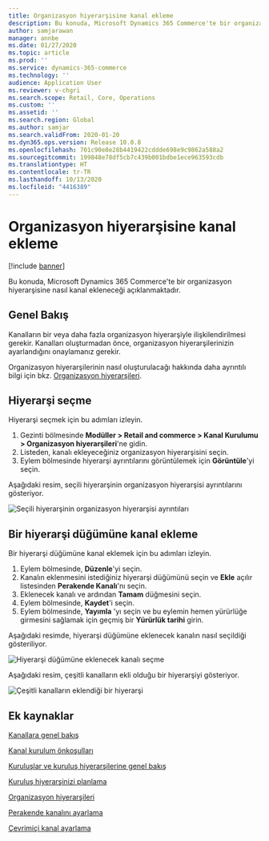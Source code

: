 ```yaml
---
title: Organizasyon hiyerarşisine kanal ekleme
description: Bu konuda, Microsoft Dynamics 365 Commerce'te bir organizasyon hiyerarşisine nasıl kanal ekleneceği açıklanmaktadır.
author: samjarawan
manager: annbe
ms.date: 01/27/2020
ms.topic: article
ms.prod: ''
ms.service: dynamics-365-commerce
ms.technology: ''
audience: Application User
ms.reviewer: v-chgri
ms.search.scope: Retail, Core, Operations
ms.custom: ''
ms.assetid: ''
ms.search.region: Global
ms.author: samjar
ms.search.validFrom: 2020-01-20
ms.dyn365.ops.version: Release 10.0.8
ms.openlocfilehash: 701c90e8e28b4419422cddde698e9c9862a588a2
ms.sourcegitcommit: 199848e78df5cb7c439b001bdbe1ece963593cdb
ms.translationtype: HT
ms.contentlocale: tr-TR
ms.lasthandoff: 10/13/2020
ms.locfileid: "4416389"
---
```

# <a name="add-a-channel-to-an-organizational-hierarchy"></a>Organizasyon hiyerarşisine kanal ekleme


[!include [banner](includes/banner.md)]

Bu konuda, Microsoft Dynamics 365 Commerce'te bir organizasyon hiyerarşisine nasıl kanal ekleneceği açıklanmaktadır.

## <a name="overview"></a>Genel Bakış

Kanalların bir veya daha fazla organizasyon hiyerarşiyle ilişkilendirilmesi gerekir. Kanalları oluşturmadan önce, organizasyon hiyerarşilerinizin ayarlandığını onaylamanız gerekir.  

Organizasyon hiyerarşilerinin nasıl oluşturulacağı hakkında daha ayrıntılı bilgi için bkz. [Organizasyon hiyerarşileri](channels-org-hierarchies.md).

## <a name="select-a-hierarchy"></a>Hiyerarşi seçme

Hiyerarşi seçmek için bu adımları izleyin.

1. Gezinti bölmesinde **Modüller \> Retail and commerce \> Kanal Kurulumu \> Organizasyon hiyerarşileri**'ne gidin.
1. Listeden, kanalı ekleyeceğiniz organizasyon hiyerarşisini seçin.
1. Eylem bölmesinde hiyerarşi ayrıntılarını görüntülemek için **Görüntüle**'yi seçin.

Aşağıdaki resim, seçili hiyerarşinin organizasyon hiyerarşisi ayrıntılarını gösteriyor.

![Seçili hiyerarşinin organizasyon hiyerarşisi ayrıntıları](media/channel-add-to-org-hierarchy-1.png)

## <a name="add-a-channel-to-a-hierachy-node"></a>Bir hiyerarşi düğümüne kanal ekleme

Bir hiyerarşi düğümüne kanal eklemek için bu adımları izleyin.

1. Eylem bölmesinde, **Düzenle**'yi seçin.
1. Kanalın eklenmesini istediğiniz hiyerarşi düğümünü seçin ve **Ekle** açılır listesinden **Perakende Kanalı**'nı seçin. 
1. Eklenecek kanalı ve ardından **Tamam** düğmesini seçin.
1. Eylem bölmesinde, **Kaydet**'i seçin.
1. Eylem bölmesinde, **Yayımla** 'yı seçin ve bu eylemin hemen yürürlüğe girmesini sağlamak için geçmiş bir **Yürürlük tarihi** girin.

Aşağıdaki resimde, hiyerarşi düğümüne eklenecek kanalın nasıl seçildiği gösteriliyor.

![Hiyerarşi düğümüne eklenecek kanalı seçme](media/channel-add-to-org-hierarchy-2.png)

Aşağıdaki resim, çeşitli kanalların ekli olduğu bir hiyerarşiyi gösteriyor.

![Çeşitli kanalların eklendiği bir hiyerarşi](media/channel-add-to-org-hierarchy-3.png)

## <a name="additional-resources"></a>Ek kaynaklar

[Kanallara genel bakış](channels-overview.md)

[Kanal kurulum önkoşulları](channels-prerequisites.md)

[Kuruluşlar ve kuruluş hiyerarşilerine genel bakış](../fin-ops-core/fin-ops/organization-administration/organizations-organizational-hierarchies.md?toc=/dynamics365/commerce/toc.json)

[Kuruluş hiyerarşinizi planlama](../fin-ops-core/fin-ops/organization-administration/plan-organizational-hierarchy.md?toc=/dynamics365/commerce/toc.json)

[Organizasyon hiyerarşileri](channels-org-hierarchies.md)

[Perakende kanalını ayarlama](channel-setup-retail.md)
    
[Çevrimiçi kanal ayarlama](channel-setup-online.md)
